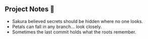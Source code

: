 ## Project Notes 🌸
- Sakura believed secrets should be hidden where no one looks.
- Petals can fall in any branch... look closely.
- Sometimes the last commit holds what the roots remember.
